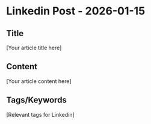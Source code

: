 # Linkedin Post - 2026-01-15

## Title
[Your article title here]

## Content
[Your article content here]

## Tags/Keywords
[Relevant tags for Linkedin]
